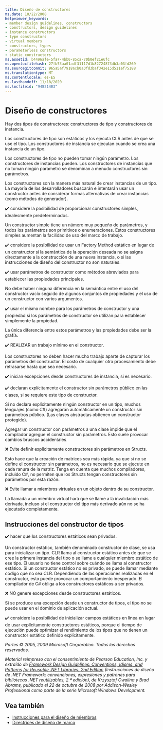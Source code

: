 ```yaml
---
title: Diseño de constructores
ms.date: 10/22/2008
helpviewer_keywords:
- member design guidelines, constructors
- constructors, design guidelines
- instance constructors
- type constructors
- virtual members
- constructors, types
- parameterless constructors
- static constructors
ms.assetid: b4496afe-5fa7-4bb0-85ca-70b0ef21e6fc
ms.openlocfilehash: 27fb73aa01adf31117d1b82724873db3a03fd269
ms.sourcegitcommit: 965a5af7918acb0a3fd3baf342e15d511ef75188
ms.translationtype: MT
ms.contentlocale: es-ES
ms.lasthandoff: 11/18/2020
ms.locfileid: "94821403"
---
```

# <a name="constructor-design"></a>Diseño de constructores

Hay dos tipos de constructores: constructores de tipo y constructores de instancia.

Los constructores de tipo son estáticos y los ejecuta CLR antes de que se use el tipo. Los constructores de instancia se ejecutan cuando se crea una instancia de un tipo.

Los constructores de tipo no pueden tomar ningún parámetro. Los constructores de instancias pueden. Los constructores de instancias que no toman ningún parámetro se denominan a menudo constructores sin parámetros.

Los constructores son la manera más natural de crear instancias de un tipo. La mayoría de los desarrolladores buscarán e intentarán usar un constructor antes de considerar formas alternativas de crear instancias (como métodos de generador).

✔️ considere la posibilidad de proporcionar constructores simples, idealesmente predeterminados.

Un constructor simple tiene un número muy pequeño de parámetros, y todos los parámetros son primitivos o enumeraciones. Estos constructores simples aumentan la facilidad de uso del marco de trabajo.

✔️ considere la posibilidad de usar un Factory Method estático en lugar de un constructor si la semántica de la operación deseada no se asigna directamente a la construcción de una nueva instancia, o si las instrucciones de diseño del constructor no son naturales.

✔️ usar parámetros de constructor como métodos abreviados para establecer las propiedades principales.

No debe haber ninguna diferencia en la semántica entre el uso del constructor vacío seguido de algunos conjuntos de propiedades y el uso de un constructor con varios argumentos.

✔️ usar el mismo nombre para los parámetros de constructor y una propiedad si los parámetros de constructor se utilizan para establecer simplemente la propiedad.

La única diferencia entre estos parámetros y las propiedades debe ser la grafía.

✔️ REALIZAR un trabajo mínimo en el constructor.

Los constructores no deben hacer mucho trabajo aparte de capturar los parámetros del constructor. El costo de cualquier otro procesamiento debe retrasarse hasta que sea necesario.

✔️ inician excepciones desde constructores de instancia, si es necesario.

✔️ declaran explícitamente el constructor sin parámetros público en las clases, si se requiere este tipo de constructor.

Si no declara explícitamente ningún constructor en un tipo, muchos lenguajes (como C#) agregarán automáticamente un constructor sin parámetros público. (Las clases abstractas obtienen un constructor protegido).

Agregar un constructor con parámetros a una clase impide que el compilador agregue el constructor sin parámetros. Esto suele provocar cambios bruscos accidentales.

❌ Evite definir explícitamente constructores sin parámetros en Structs.

Esto hace que la creación de matrices sea más rápida, ya que si no se define el constructor sin parámetros, no es necesario que se ejecute en cada ranura de la matriz. Tenga en cuenta que muchos compiladores, incluido C#, no permiten que los Structs tengan constructores sin parámetros por esta razón.

❌ Evite llamar a miembros virtuales en un objeto dentro de su constructor.

La llamada a un miembro virtual hará que se llame a la invalidación más derivada, incluso si el constructor del tipo más derivado aún no se ha ejecutado completamente.

## <a name="type-constructor-guidelines"></a>Instrucciones del constructor de tipos

✔️ hacer que los constructores estáticos sean privados.

Un constructor estático, también denominado constructor de clase, se usa para inicializar un tipo. CLR llama al constructor estático antes de que se cree la primera instancia del tipo o se llame a cualquier miembro estático de ese tipo. El usuario no tiene control sobre cuándo se llama al constructor estático. Si un constructor estático no es privado, se puede llamar mediante código que no sea CLR. Dependiendo de las operaciones realizadas en el constructor, esto puede provocar un comportamiento inesperado. El compilador de C# obliga a los constructores estáticos a ser privados.

❌ NO genere excepciones desde constructores estáticos.

Si se produce una excepción desde un constructor de tipos, el tipo no se puede usar en el dominio de aplicación actual.

✔️ considere la posibilidad de inicializar campos estáticos en línea en lugar de usar explícitamente constructores estáticos, porque el tiempo de ejecución puede optimizar el rendimiento de los tipos que no tienen un constructor estático definido explícitamente.

*Partes © 2005, 2009 Microsoft Corporation. Todos los derechos reservados.*

*Material reimpreso con el consentimiento de Pearson Education, Inc. y extraído de [Framework Design Guidelines: Conventions, Idioms, and Patterns for Reusable .NET Libraries, 2nd Edition](https://www.informit.com/store/framework-design-guidelines-conventions-idioms-and-9780321545619) (Instrucciones de diseño de .NET Framework: convenciones, expresiones y patrones para bibliotecas .NET reutilizables, 2.ª edición), de Krzysztof Cwalina y Brad Abrams, publicado el 22 de octubre de 2008 por Addison-Wesley Professional como parte de la serie Microsoft Windows Development.*

## <a name="see-also"></a>Vea también

- [Instrucciones para el diseño de miembros](member.md)
- [Directrices de diseño de marco](index.md)
